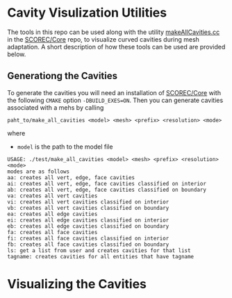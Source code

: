# Cavity Visulization Utilities

The tools in this repo can be used along with the utility [makeAllCavities.cc](https://github.com/SCOREC/core/blob/master/test/makeAllCavities.cc) in the [SCOREC/Core](https://github.com/SCOREC/core) repo, to visualize curved cavities during mesh adaptation. A short description of how these tools can be used are provided below.

## Generationg the Cavities

To generate the cavities you will need an installation of [SCOREC/Core](https://github.com/SCOREC/core) with the following `CMAKE` option `-DBUILD_EXES=ON`. Then you can generate cavities associated with a mehs by calling 

```
paht_to/make_all_cavities <model> <mesh> <prefix> <resolution> <mode>
```
where

* `model` is the path to the model file

```
USAGE: ./test/make_all_cavities <model> <mesh> <prefix> <resolution> <mode>
modes are as follows 
aa: creates all vert, edge, face cavities
ai: creates all vert, edge, face cavities classified on interior
ab: creates all vert, edge, face cavities classified on boundary
va: creates all vert cavities
vi: creates all vert cavities classified on interior
vb: creates all vert cavities classified on boundary
ea: creates all edge cavities
ei: creates all edge cavities classified on interior
eb: creates all edge cavities classified on boundary
fa: creates all face cavities
fi: creates all face cavities classified on interior
fb: creates all face cavities classified on boundary
ls: get a list from user and creates cavities for that list
tagname: creates cavities for all entities that have tagname
```

# Visualizing the Cavities
